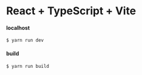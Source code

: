 # React + TypeScript + Vite


#### localhost
```
$ yarn run dev
```

#### build
```
$ yarn run build
```